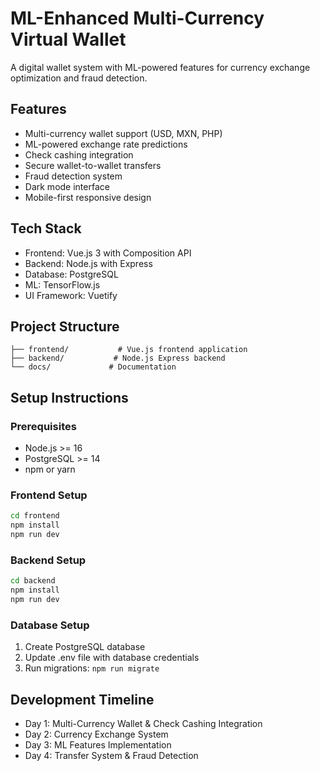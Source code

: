# ML-Enhanced Multi-Currency Virtual Wallet

A digital wallet system with ML-powered features for currency exchange optimization and fraud detection.

## Features

- Multi-currency wallet support (USD, MXN, PHP)
- ML-powered exchange rate predictions
- Check cashing integration
- Secure wallet-to-wallet transfers
- Fraud detection system
- Dark mode interface
- Mobile-first responsive design

## Tech Stack

- Frontend: Vue.js 3 with Composition API
- Backend: Node.js with Express
- Database: PostgreSQL
- ML: TensorFlow.js
- UI Framework: Vuetify

## Project Structure

```
├── frontend/           # Vue.js frontend application
├── backend/           # Node.js Express backend
└── docs/             # Documentation
```

## Setup Instructions

### Prerequisites

- Node.js >= 16
- PostgreSQL >= 14
- npm or yarn

### Frontend Setup
```bash
cd frontend
npm install
npm run dev
```

### Backend Setup
```bash
cd backend
npm install
npm run dev
```

### Database Setup
1. Create PostgreSQL database
2. Update .env file with database credentials
3. Run migrations: `npm run migrate`

## Development Timeline

- Day 1: Multi-Currency Wallet & Check Cashing Integration
- Day 2: Currency Exchange System
- Day 3: ML Features Implementation
- Day 4: Transfer System & Fraud Detection

